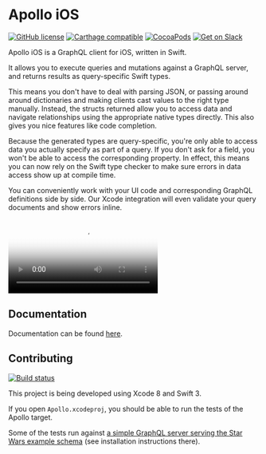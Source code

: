 # Apollo iOS

[![GitHub license](https://img.shields.io/badge/license-MIT-lightgrey.svg?maxAge=2592000)](https://raw.githubusercontent.com/apollostack/apollo-ios/master/LICENSE) [![Carthage compatible](https://img.shields.io/badge/Carthage-compatible-4BC51D.svg?style=flat)](https://github.com/Carthage/Carthage)   [![CocoaPods](https://img.shields.io/cocoapods/v/Apollo.svg?maxAge=2592000)](https://cocoapods.org/pods/Apollo) [![Get on Slack](https://img.shields.io/badge/slack-join-orange.svg)](http://www.apollostack.com/#slack)

Apollo iOS is a GraphQL client for iOS, written in Swift.

It allows you to execute queries and mutations against a GraphQL server, and returns results as query-specific Swift types.

This means you don't have to deal with parsing JSON, or passing around around dictionaries and making clients cast values to the right type manually. Instead, the structs returned allow you to access data and navigate relationships using the appropriate native types directly. This also gives you nice features like code completion.

Because the generated types are query-specific, you're only able to access data you actually specify as part of a query. If you don't ask for a field, you won't be able to access the corresponding property. In effect, this means you can now rely on the Swift type checker to make sure errors in data access show up at compile time.

You can conveniently work with your UI code and corresponding GraphQL definitions side by side. Our Xcode integration will even validate your query documents and show errors inline.

<div style="position: relative; padding: 0px; display: inline-block; overflow: hidden; box-sizing: border-box;"><video class="gfyVid" autoplay="" loop="" poster="https://thumbs.gfycat.com/PracticalSmoggyGlassfrog-poster.jpg" style="width: 100%; height: auto;"><source src="https://fat.gfycat.com/PracticalSmoggyGlassfrog.webm" type="video/webm" class="webmsource"><source src="https://giant.gfycat.com/PracticalSmoggyGlassfrog.mp4" type="video/mp4" class="mp4source"></video><div style="position: absolute; background-color: rgba(0, 0, 0, 0.4); color: rgb(255, 255, 255); font-family: Arial, sans-serif; font-size: 20px; padding: 10px; left: 0px; top: 0px; display: none; width: 903px;">Using Apollo iOS in Xcode</div><canvas width="923" height="577" style="position: absolute; left: 0px; top: 0px;"></canvas></div>

## Documentation

Documentation can be found [here](http://dev.apollodata.com/ios/).

## Contributing

[![Build status](https://travis-ci.org/apollostack/apollo-ios.svg?branch=master)](https://travis-ci.org/apollostack/apollo-ios)

This project is being developed using Xcode 8 and Swift 3.

If you open `Apollo.xcodeproj`, you should be able to run the tests of the Apollo target.

Some of the tests run against [a simple GraphQL server serving the Star Wars example schema](https://github.com/apollostack/starwars-server) (see installation instructions there).
